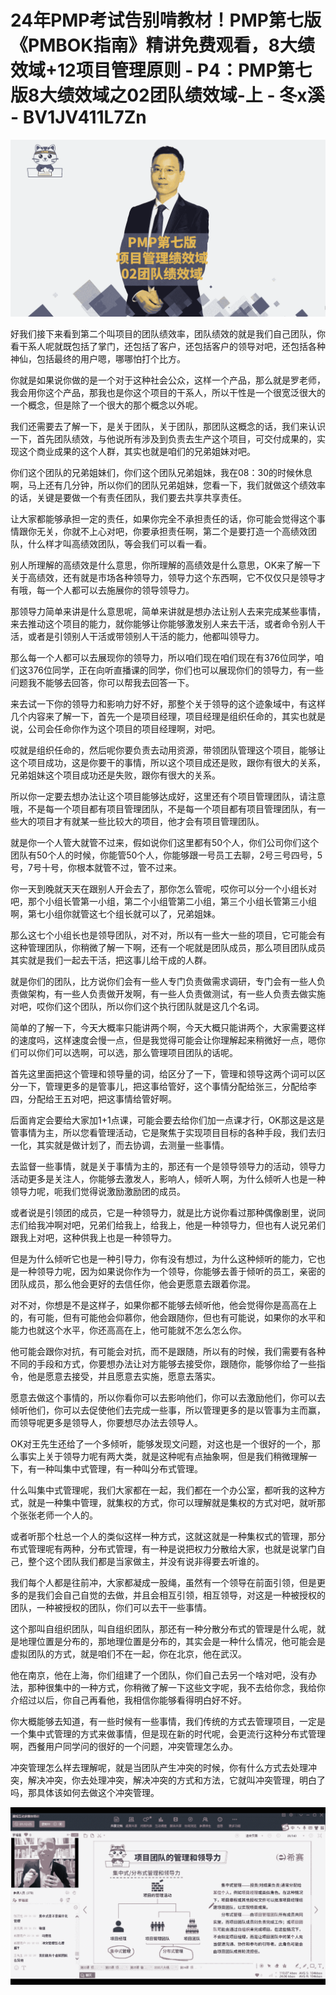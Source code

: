 # 24年PMP考试告别啃教材！PMP第七版《PMBOK指南》精讲免费观看，8大绩效域+12项目管理原则 - P4：PMP第七版8大绩效域之02团队绩效域-上 - 冬x溪 - BV1JV411L7Zn

![](img/8e08babe21b05bbdb76d834e65b72748_0.png)

好我们接下来看到第二个叫项目的团队绩效率，团队绩效的就是我们自己团队，你看干系人呢就既包括了掌门，还包括了客户，还包括客户的领导对吧，还包括各种神仙，包括最终的用户嗯，哪哪怕打个比方。

你就是如果说你做的是一个对于这种社会公众，这样一个产品，那么就是罗老师，我会用你这个产品，那我也是你这个项目的干系人，所以干性是一个很宽泛很大的一个概念，但是除了一个很大的那个概念以外呢。

我们还需要去了解一下，是关于团队，关于团队，那团队这概念的话，我们来认识一下，首先团队绩效，与他说所有涉及到负责去生产这个项目，可交付成果的，实现这个商业成果的这个人群，其实也就是咱们的兄弟姐妹对吧。

你们这个团队的兄弟姐妹们，你们这个团队兄弟姐妹，我在08：30的时候休息啊，马上还有几分钟，所以你们的团队兄弟姐妹，您看一下，我们就做这个绩效率的话，关键是要做一个有责任团队，我们要去共享共享责任。

让大家都能够承担一定的责任，如果你完全不承担责任的话，你可能会觉得这个事情跟你无关，你就不上心对吧，你要承担责任啊，第二个是要打造一个高绩效团队，什么样才叫高绩效团队，等会我们可以看一看。

别人所理解的高绩效是什么意思，你所理解的高绩效是什么意思，OK来了解一下关于高绩效，还有就是市场各种领导力，领导力这个东西啊，它不仅仅只是领导才有哦，每一个人都可以去施展你的领导领导力。

那领导力简单来讲是什么意思呢，简单来讲就是想办法让别人去来完成某些事情，来去推动这个项目的能力，就你能够让你能够激发别人来去干活，或者命令别人干活，或者是引领别人干活或带领别人干活的能力，他都叫领导力。

那么每一个人都可以去展现你的领导力，所以咱们现在咱们现在有376位同学，咱们这376位同学，正在向听直播课的同学，你们也可以展现你们的领导力，有一些问题我不能够去回答，你可以帮我去回答一下。

来去试一下你的领导力和影响力好不好，那整个关于领导的这个迹象域中，有这样几个内容来了解一下，首先一个是项目经理，项目经理是组织任命的，其实也就是说，公司会任命你作为这个项目的项目经理啊，对吧。

哎就是组织任命的，然后呢你要负责去动用资源，带领团队管理这个项目，能够让这个项目成功，这是你要干的事情，所以这个项目成还是败，跟你有很大的关系，兄弟姐妹这个项目成功还是失败，跟你有很大的关系。

所以你一定要去想办法让这个项目能够达成好，这里还有个项目管理团队，请注意哦，不是每一个项目都有项目管理团队，不是每一个项目都有项目管理团队，有一些大的项目才有就某一些比较大的项目，他才会有项目管理团队。

就是你一个人管大就管不过来，假如说你们这里都有50个人，你们公司你们这个团队有50个人的时候，你能管50个人，你能够跟一号员工去聊，2号三号四号，5号，7号十号，你根本就管不过，管不过来。

你一天到晚就天天在跟别人开会去了，那你怎么管呢，哎你可以分一个小组长对吧，那个小组长管第一小组，第二个小组管第二小组，第三个小组长管第三小组啊，第七小组你就管这七个组长就可以了，兄弟姐妹。

那么这七个小组长也是领导团队，对不对，所以有一些大一些的项目，它可能会有这种管理团队，你稍微了解一下啊，还有一个呢就是团队成员，那么项目团队成员其实就是我们一起去干活，把这事儿给干成的人群。

就是你们的团队，比方说你们会有一些人专门负责做需求调研，专门会有一些人负责做架构，有一些人负责做开发啊，有一些人负责做测试，有一些人负责去做实施对吧，哎你们这个团队，所以你们这个执行团队就是这几个名词。

简单的了解一下，今天大概率只能讲两个啊，今天大概只能讲两个，大家需要这样的速度吗，这样速度会慢一点，但是我觉得可能会让你理解起来稍微好一点，嗯你们可以你们可以选啊，可以选，那么管理项目团队的话呢。

首先这里面把这个管理和领导量的词，给区分了一下，管理和领导这两个词可以区分一下，管理更多的是管事儿，把这事给管好，这个事情分配给张三，分配给李四，分配给王五对吧，把这事情给管好啊。

后面肯定会要给大家加1+1点课，可能会要去给你们加一点课才行，OK那这是这是管事情为主，所以您看管理活动，它是聚焦于实现项目目标的各种手段，我们去归一化，其实就是做计划了，而去协调，去测量一些事情。

去监督一些事情，就是关于事情为主的，那还有一个是领导领导力的活动，领导力活动更多是关注人，你能够去激发人，影响人，倾听人啊，为什么倾听人也是一种领导力呢，呃我们觉得说激励激励团的成员。

或者说是引领团的成员，它是一种领导力，就是比方说你看过那种偶像剧里，说同志们给我冲啊对吧，兄弟们给我上，给我上，他是一种领导力，但也有人说兄弟们跟我上对吧，这种供我上也是一种领导力。

但是为什么倾听它也是一种引导力，你有没有想过，为什么这种倾听的能力，它也是一种领导力呢，因为如果说你作为一个领导，你能够去善于倾听的员工，亲密的团队成员，那么他会更好的去信任你，他会更愿意去跟着你混。

对不对，你想是不是这样子，如果你都不能够去倾听他，他会觉得你是高高在上的，有可能，但有可能他会仰慕你，他会跟随你，但也有可能说，如果你的水平和能力也就这个水平，你还高高在上，他可能就不怎么怎么你。

他可能会跟你对抗，有可能会对抗，而不是跟随，所以有的时候，我们需要有各种不同的手段和方式，你要想办法让对方能够去接受你，跟随你，能够你给了一些指令，他是愿意去接受，并且愿意去实施，愿意去落实。

愿意去做这个事情的，所以你看你可以去影响他们，你可以去激励他们，你可以去倾听他们，你可以去促使他们去完成一些事，所以管理更多的是以管事为主而赢，而领导呢更多是领导人，你要想尽办法去领导人。

OK对王先生还给了一个多倾听，能够发现文问题，对这也是一个很好的一个，那么事实上关于领导力呢有两大类，就是这种呢有点抽象啊，但是我们稍微理解一下，有一种叫集中式管理，有一种叫分布式管理。

什么叫集中式管理呢，我们大家都在一起，我们都在一个办公室，都听我的这种方式，就是一种集中管理，就集权的方式，你可以理解就是集权的方式对吧，就听那个张张老师一个人的。

或者听那个杜总一个人的类似这样一种方式，这就这就是一种集权式的管理，那分布式管理呢有两种，分布式管理，有一种是说把权力分散给大家，也就是说掌门自己，整个这个团队我们都是当家做主，并没有说非得要去听谁的。

我们每个人都是往前冲，大家都凝成一股绳，虽然有一个领导在前面引领，但是更多的是我们会自己自觉的去做，并且会相互引领，相互领导，对这是一种被授权的团队，一种被授权的团队，你们可以去干一些事情。

这个那叫自组织团队，叫自组织团队，那还有一种分散分布式的管理是什么呢，就是地理位置是分布的，那地理位置是分布的，其实会是一种什么情况，他可能会是虚拟团队的方式，就是咱们不在一起，你在北京，他在武汉。

他在南京，他在上海，你们组建了一个团队，你们自己去另一个啥对吧，没有办法，那种很集中的一种方式，你稍微了解一下这些文字呢，我不去给你念，我给你介绍过以后，你自己再看他，我相信你能够看得明白好不好。

你大概能够去知道，有一些时候有一些事情，我们传统的方式去管理项目，一定是一个集中式管理的方式来做事情，但是现在新的时代呢，会更流行这种分布式管理啊，西餐用户同学问的很好的一个问题，冲突管理怎么办。

冲突管理怎么样去理解呢，就是当团队产生冲突的时候，你有什么方式去处理冲突，解决冲突，你去处理冲突，解决冲突的方式和方法，它就叫冲突管理，明白了吗，那具体该如何去做这个冲突管理。



![](img/8e08babe21b05bbdb76d834e65b72748_2.png)